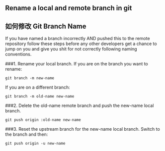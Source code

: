 ## Rename a local and remote branch in git
## 如何修改 Git Branch Name

If you have named a branch incorrectly AND pushed this to the remote repository follow these steps before any other developers get a chance to jump on you and give you shit for not correctly following naming conventions.

###1. Rename your local branch.
If you are on the branch you want to rename:

```
git branch -m new-name
```
If you are on a different branch:

```
git branch -m old-name new-name
```

###2. Delete the old-name remote branch and push the new-name local branch.

```
git push origin :old-name new-name
```
###3. Reset the upstream branch for the new-name local branch.
Switch to the branch and then:

```
git push origin -u new-name
```

